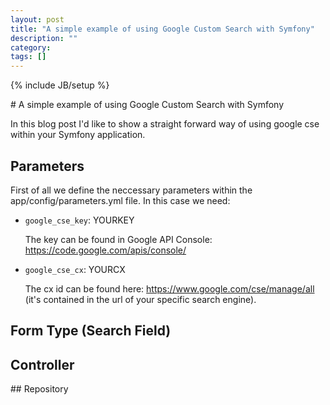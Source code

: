 ```yaml
---
layout: post
title: "A simple example of using Google Custom Search with Symfony"
description: ""
category: 
tags: []
---
```

{% include JB/setup %}

# A simple example of using Google Custom Search with Symfony

In this blog post I'd like to show a straight forward way of using google cse within your Symfony application. 

## Parameters

First of all we define the neccessary parameters within the app/config/parameters.yml file. In this case we need:

* `google_cse_key`: YOURKEY 
  
	The key can be found in Google API Console: https://code.google.com/apis/console/ 

* `google_cse_cx`: YOURCX

	The cx id can be found here: https://www.google.com/cse/manage/all (it's contained in the url of your specific search engine).
	

## Form Type (Search Field)


## Controller


## Repository
